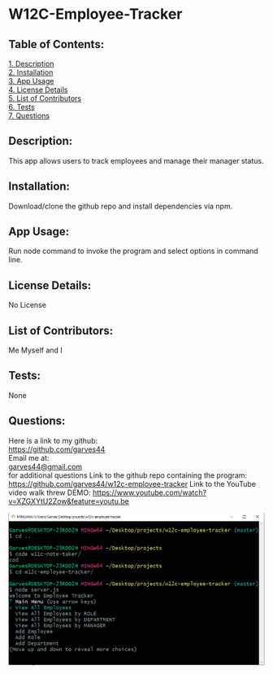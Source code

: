 # W12C-Employee-Tracker  
  
## Table of Contents:  
[1. Description](#Description)  
[2. Installation](#Installation)  
[3. App Usage](#App-Usage)  
[4. License Details](#License-Details)  
[5. List of Contributors](#List-of-Contributors)  
[6. Tests](#Tests)  
[7. Questions](#Questions)  
## Description:
This app allows users to track employees and manage their manager status.
## Installation:
Download/clone the github repo and install dependencies via npm.
## App Usage:
Run node command to invoke the program and select options in command line.
## License Details:  
 No License 
## List of Contributors:
Me Myself and I
## Tests:
None
## Questions:
 Here is a link to my github:  
https://github.com/garves44  
 Email me at:  
garves44@gmail.com  
for additional questions
Link to the github repo containing the program:
https://github.com/garves44/w12c-employee-tracker
Link to the YouTube video walk threw DEMO:
https://www.youtube.com/watch?v=XZGXYtU2Zow&feature=youtu.be

![](/assets/images/Capture.PNG) 

